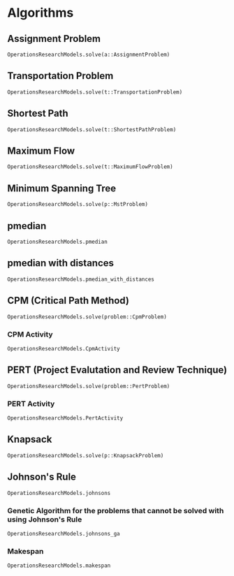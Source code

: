 # Algorithms

## Assignment Problem
```@docs
OperationsResearchModels.solve(a::AssignmentProblem)
```

## Transportation Problem
```@docs
OperationsResearchModels.solve(t::TransportationProblem)
```

## Shortest Path
```@docs
OperationsResearchModels.solve(t::ShortestPathProblem)
```

## Maximum Flow
```@docs
OperationsResearchModels.solve(t::MaximumFlowProblem)
```

## Minimum Spanning Tree
```@docs
OperationsResearchModels.solve(p::MstProblem)
```

## pmedian
```@docs
OperationsResearchModels.pmedian
```

## pmedian with distances
```@docs 
OperationsResearchModels.pmedian_with_distances
```

## CPM (Critical Path Method)
```@docs
OperationsResearchModels.solve(problem::CpmProblem)
```

### CPM Activity
```@docs
OperationsResearchModels.CpmActivity
```


## PERT (Project Evalutation and Review Technique)
```@docs
OperationsResearchModels.solve(problem::PertProblem)
```

### PERT Activity
```@docs
OperationsResearchModels.PertActivity
```

## Knapsack 
```@docs
OperationsResearchModels.solve(p::KnapsackProblem)
```

## Johnson's Rule
```@docs
OperationsResearchModels.johnsons
```

### Genetic Algorithm for the problems that cannot be solved with using Johnson's Rule
```@docs
OperationsResearchModels.johnsons_ga
```

### Makespan
```@docs
OperationsResearchModels.makespan
```
